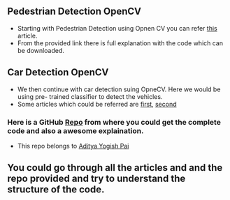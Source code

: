 ## Pedestrian Detection OpenCV

- Starting with Pedestrian Detection using Opnen CV you can refer [this][link1] article.
- From the provided link there is full explanation with the code which can be downloaded. 

## Car Detection OpenCV

- We then continue with car detection suing OpneCV. Here we would be using pre- trained classifier to detect the vehicles.
- Some articles which could be referred are [first][link2], [second][link1]


### Here is a GitHub [Repo][link4] from where you could get the complete code and also a awesome explaination. 
- This repo belongs to [Aditya Yogish Pai][link5]


## You could go through all the articles and and the repo provided and try to understand the structure of the code. 




[link1]: https://www.pyimagesearch.com/2015/11/09/pedestrian-detection-opencv/
[link2]: https://www.pyimagesearch.com/2019/12/02/opencv-vehicle-detection-tracking-and-speed-estimation/
[link3]: https://github.com/AdityaPai2398/Vehicle-And-Pedestrian-Detection-Using-Haar-Cascades
[link4]: https://github.com/AdityaPai2398/Vehicle-And-Pedestrian-Detection-Using-Haar-Cascades
[link5]: https://github.com/AdityaPai2398
